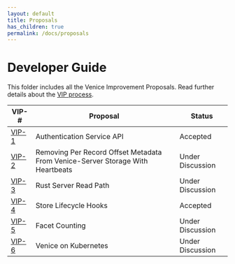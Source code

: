```yaml
---
layout: default
title: Proposals
has_children: true
permalink: /docs/proposals
---
```


# Developer Guide

This folder includes all the Venice Improvement Proposals. Read further details about the [VIP process](../dev_guide/how_to/design_doc.md). 

| VIP-#               | Proposal                                                                       | Status           |
|---------------------|--------------------------------------------------------------------------------|------------------|
| [VIP-1](./vip-1.md) | Authentication Service API                                                     | Accepted         |
| [VIP-2](./vip-2.md) | Removing Per Record Offset Metadata From Venice-Server Storage With Heartbeats | Under Discussion |
| [VIP-3](./vip-3.md) | Rust Server Read Path                                                          | Under Discussion |
| [VIP-4](./vip-4.md) | Store Lifecycle Hooks                                                          | Accepted         |
| [VIP-5](./vip-5.md) | Facet Counting                                                                 | Under Discussion |
| [VIP-6](./vip-6.md) | Venice on Kubernetes                                                           | Under Discussion |
